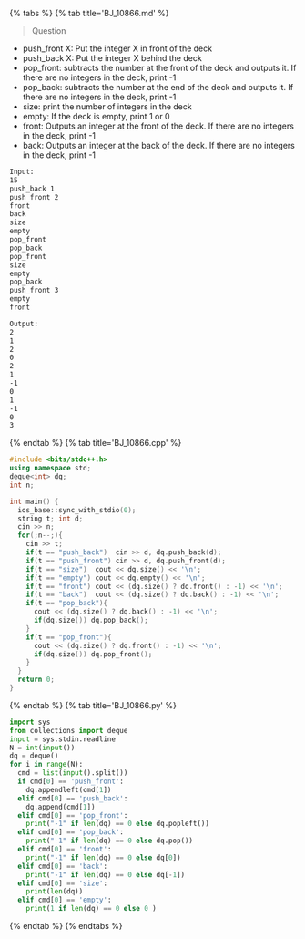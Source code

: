 {% tabs %}
{% tab title='BJ_10866.md' %}

> Question

* push_front X: Put the integer X in front of the deck
* push_back X: Put the integer X behind the deck
* pop_front: subtracts the number at the front of the deck and outputs it. If there are no integers in the deck, print -1
* pop_back: subtracts the number at the end of the deck and outputs it. If there are no integers in the deck, print -1
* size: print the number of integers in the deck
* empty: If the deck is empty, print 1 or 0
* front: Outputs an integer at the front of the deck. If there are no integers in the deck, print -1
* back: Outputs an integer at the back of the deck. If there are no integers in the deck, print -1

```txt
Input:
15
push_back 1
push_front 2
front
back
size
empty
pop_front
pop_back
pop_front
size
empty
pop_back
push_front 3
empty
front

Output:
2
1
2
0
2
1
-1
0
1
-1
0
3
```

{% endtab %}
{% tab title='BJ_10866.cpp' %}

```cpp
#include <bits/stdc++.h>
using namespace std;
deque<int> dq;
int n;

int main() {
  ios_base::sync_with_stdio(0);
  string t; int d;
  cin >> n;
  for(;n--;){
    cin >> t;
    if(t == "push_back")  cin >> d, dq.push_back(d);
    if(t == "push_front") cin >> d, dq.push_front(d);
    if(t == "size")  cout << dq.size() << '\n';
    if(t == "empty") cout << dq.empty() << '\n';
    if(t == "front") cout << (dq.size() ? dq.front() : -1) << '\n';
    if(t == "back")  cout << (dq.size() ? dq.back() : -1) << '\n';
    if(t == "pop_back"){
      cout << (dq.size() ? dq.back() : -1) << '\n';
      if(dq.size()) dq.pop_back();
    }
    if(t == "pop_front"){
      cout << (dq.size() ? dq.front() : -1) << '\n';
      if(dq.size()) dq.pop_front();
    }
  }
  return 0;
}
```

{% endtab %}
{% tab title='BJ_10866.py' %}

```py
import sys
from collections import deque
input = sys.stdin.readline
N = int(input())
dq = deque()
for i in range(N):
  cmd = list(input().split())
  if cmd[0] == 'push_front':
    dq.appendleft(cmd[1])
  elif cmd[0] == 'push_back':
    dq.append(cmd[1])
  elif cmd[0] == 'pop_front':
    print("-1" if len(dq) == 0 else dq.popleft())
  elif cmd[0] == 'pop_back':
    print("-1" if len(dq) == 0 else dq.pop())
  elif cmd[0] == 'front':
    print("-1" if len(dq) == 0 else dq[0])
  elif cmd[0] == 'back':
    print("-1" if len(dq) == 0 else dq[-1])
  elif cmd[0] == 'size':
    print(len(dq))
  elif cmd[0] == 'empty':
    print(1 if len(dq) == 0 else 0 )
```

{% endtab %}
{% endtabs %}
